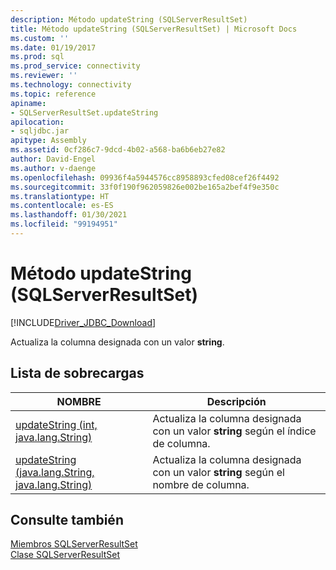 ```yaml
---
description: Método updateString (SQLServerResultSet)
title: Método updateString (SQLServerResultSet) | Microsoft Docs
ms.custom: ''
ms.date: 01/19/2017
ms.prod: sql
ms.prod_service: connectivity
ms.reviewer: ''
ms.technology: connectivity
ms.topic: reference
apiname:
- SQLServerResultSet.updateString
apilocation:
- sqljdbc.jar
apitype: Assembly
ms.assetid: 0cf286c7-9dcd-4b02-a568-ba6b6eb27e82
author: David-Engel
ms.author: v-daenge
ms.openlocfilehash: 09936f4a5944576cc8958893cfed08cef26f4492
ms.sourcegitcommit: 33f0f190f962059826e002be165a2bef4f9e350c
ms.translationtype: HT
ms.contentlocale: es-ES
ms.lasthandoff: 01/30/2021
ms.locfileid: "99194951"
---
```

# <a name="updatestring-method-sqlserverresultset"></a>Método updateString (SQLServerResultSet)
[!INCLUDE[Driver_JDBC_Download](../../../includes/driver_jdbc_download.md)]

  Actualiza la columna designada con un valor **string**.  
  
## <a name="overload-list"></a>Lista de sobrecargas  
  
|NOMBRE|Descripción|  
|----------|-----------------|  
|[updateString (int, java.lang.String)](../../../connect/jdbc/reference/updatestring-method-int-java-lang-string.md)|Actualiza la columna designada con un valor **string** según el índice de columna.|  
|[updateString (java.lang.String, java.lang.String)](../../../connect/jdbc/reference/updatestring-method-java-lang-string-java-lang-string.md)|Actualiza la columna designada con un valor **string** según el nombre de columna.|  
  
## <a name="see-also"></a>Consulte también  
 [Miembros SQLServerResultSet](../../../connect/jdbc/reference/sqlserverresultset-members.md)   
 [Clase SQLServerResultSet](../../../connect/jdbc/reference/sqlserverresultset-class.md)  
  
  
